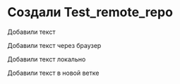 # Создали Test_remote_repo

Добавили текст

Добавили текст через браузер

Добавили текст локально

Добавили текст в новой ветке
